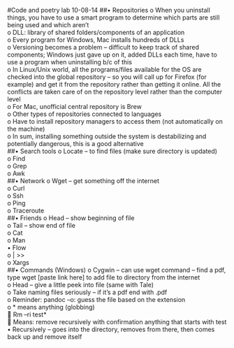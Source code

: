 #Code and poetry lab 10-08-14
##•	Repositories
o	When you uninstall things, you have to use a smart program to determine which parts are still being used and which aren’t  
o	DLL: library of shared folders/components of an application  
o	Every program for Windows, Mac installs hundreds of DLLs   
o	Versioning becomes a problem – difficult to keep track of shared components; Windows just gave up on it, added DLLs each time, have to use a program when uninstalling b/c of this   
o	In Linux/Unix world, all the programs/files available for the OS are checked into the global repository – so you will call up for Firefox (for example) and get it from the repository rather than getting it online. All the conflicts are taken care of on the repository level rather than the computer level  
o	For Mac, unofficial central repository is Brew   
o	Other types of repositories connected to languages   
o	Have to install repository managers to access them (not automatically on the machine)   
o	In sum, installing something outside the system is destabilizing and potentially dangerous, this is a good alternative  
##•	Search tools
o	Locate – to find files (make sure directory is updated)  
o	Find  
o	Grep  
o	Awk   
##•	Network 
o	Wget – get something off the internet   
o	Curl   
o	Ssh   
o	Ping  
o	Traceroute  
##•	Friends
o	Head – show beginning of file  
o	Tail – show end of file   
o	Cat  
o	Man  
•	Flow   
o	| >>  
o	Xargs   
##•	Commands (Windows)
o	 Cygwin – can use wget command – find a pdf, type wget [paste link here] to add file to directory from the internet   
o	Head – give a little peek into file (same with Tale)  
o	Take naming files seriously – if it’s a pdf end with .pdf  
o	Reminder: pandoc –o: guess the file based on the extension  
o	* means anything (globbing)   
	Rm –ri test*  
	Means: remove recursively with confirmation anything that starts with test  
•	Recursively – goes into the directory, removes from there, then comes back up and remove itself
